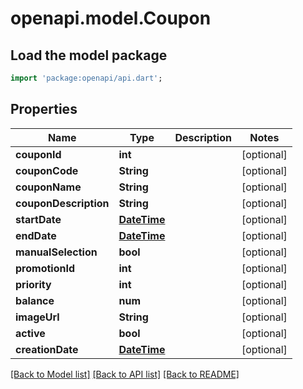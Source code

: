 # openapi.model.Coupon

## Load the model package
```dart
import 'package:openapi/api.dart';
```

## Properties
Name | Type | Description | Notes
------------ | ------------- | ------------- | -------------
**couponId** | **int** |  | [optional] 
**couponCode** | **String** |  | [optional] 
**couponName** | **String** |  | [optional] 
**couponDescription** | **String** |  | [optional] 
**startDate** | [**DateTime**](DateTime.md) |  | [optional] 
**endDate** | [**DateTime**](DateTime.md) |  | [optional] 
**manualSelection** | **bool** |  | [optional] 
**promotionId** | **int** |  | [optional] 
**priority** | **int** |  | [optional] 
**balance** | **num** |  | [optional] 
**imageUrl** | **String** |  | [optional] 
**active** | **bool** |  | [optional] 
**creationDate** | [**DateTime**](DateTime.md) |  | [optional] 

[[Back to Model list]](../README.md#documentation-for-models) [[Back to API list]](../README.md#documentation-for-api-endpoints) [[Back to README]](../README.md)


